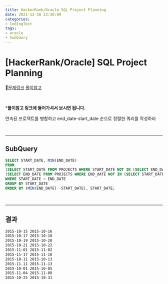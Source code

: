 ```yaml
---
title: HackerRank/Oracle SQL Project Planning
date: 2021-12-30 23:30:09
categories:
- CodingTest
tags:
- oracle
- SubQuery
---
```


# [HackerRank/Oracle] SQL Project Planning

📌[문제링크](https://www.hackerrank.com/challenges/sql-projects/problem) [풀이참고](https://ysyblog.tistory.com/204)

<BR>

***풀이참고 링크에 들어가셔서 보시면 됩니다.**

연속된 프로젝트를 병합하고 end_date-start_date  순으로 정렬한 쿼리를 작성하라

<BR>

-------

##  SubQuery

```sql
SELECT START_DATE, MIN(END_DATE)
FROM 
(SELECT START_DATE FROM PROJECTS WHERE START_DATE NOT IN (SELECT END_DATE FROM PROJECTS))A,
(SELECT END_DATE FROM PROJECTS WHERE END_dATE NOT IN (SELECT START_DATE FROM PROJECTS))B
WHERE START_DATE < END_DATE
GROUP BY START_DATE
ORDER BY (MIN(END_DATE) -START_DATE), START_DATE;
```

<BR>

---------

## 결과

```txt
2015-10-15 2015-10-16
2015-10-17 2015-10-18
2015-10-19 2015-10-20
2015-10-21 2015-10-22
2015-11-01 2015-11-02
2015-11-17 2015-11-18
2015-10-11 2015-10-13
2015-11-11 2015-11-13
2015-10-01 2015-10-05
2015-11-04 2015-11-08
2015-10-25 2015-10-31
```

